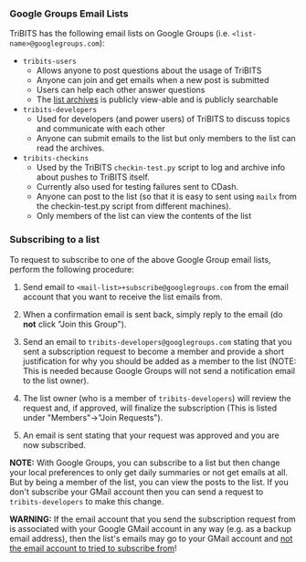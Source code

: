 ###  Google Groups Email Lists

TriBITS has the following email lists on Google Groups (i.e. `<list-name>@googlegroups.com`):
* `tribits-users`
  - Allows anyone to post questions about the usage of TriBITS
  - Anyone can join and get emails when a new post is submitted
  - Users can help each other answer questions
  - The [list archives](https://groups.google.com/forum/#!forum/tribits-users) is publicly view-able and is publicly searchable
* `tribits-developers`
  - Used for developers (and power users) of TriBITS to discuss topics and communicate with each other
  - Anyone can submit emails to the list but only members to the list can read the archives.
* `tribits-checkins`
  - Used by the TriBITS `checkin-test.py` script to log and archive info about pushes to TriBITS itself.
  - Currently also used for testing failures sent to CDash.
  - Anyone can post to the list (so that it is easy to sent using `mailx` from the checkin-test.py script from different machines).
  - Only members of the list can view the contents of the list

### Subscribing to a list

To request to subscribe to one of the above Google Group email lists, perform the following procedure:

1. Send email to `<mail-list>+subscribe@googlegroups.com` from the email account that you want to receive the list emails from.

2. When a confirmation email is sent back, simply reply to the email (do **not** click "Join this Group").

3. Send an email to `tribits-developers@googlegroups.com` stating that you sent a subscription request to become a member and provide a short justification for why you should be added as a member to the list (NOTE: This is needed because Google Groups will not send a notification email to the list owner).

4. The list owner (who is a member of `tribits-developers`) will review the request and, if approved, will finalize the subscription (This is listed under "Members"->"Join Requests").

5. An email is sent stating that your request was approved and you are now subscribed.

**NOTE:** With Google Groups, you can subscribe to a list but then change your local preferences to only get daily summaries or not get emails at all.  But by being a member of the list, you can view the posts to the list.  If you don't subscribe your GMail account then you can send a request to `tribits-developers` to make this change.

**WARNING:** If the email account that you send the subscription request from is associated with your Google GMail account in any way (e.g. as a backup email address), then the list's emails may go to your GMail account and [not the email account to tried to subscribe from](http://thisfred.blogspot.com/2009/02/subscribing-to-google-groups-with-non.html)!